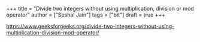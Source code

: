 +++
title = "Divide two integers without using multiplication, division or mod operator"
author = ["Seshal Jain"]
tags = ["bit"]
draft = true
+++

<https://www.geeksforgeeks.org/divide-two-integers-without-using-multiplication-division-mod-operator/>
